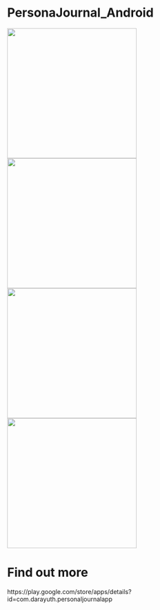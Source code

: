# PersonaJournal_Android

<img src="https://user-images.githubusercontent.com/33853565/73470744-59bc9100-4356-11ea-83fd-d3fa037d3862.png" width=300 align=center >

<img src="https://user-images.githubusercontent.com/33853565/73468250-8078c880-4352-11ea-9207-3ffd4f1c20fb.png" width=300 align=center >


<img src="https://user-images.githubusercontent.com/33853565/73468264-84a4e600-4352-11ea-921b-fc85e23bffd4.png" width=300 >


<img src="https://user-images.githubusercontent.com/33853565/73468265-84a4e600-4352-11ea-8b2e-35de9ff6cc05.png" width=300 >


<h1> Find out more </h1>
https://play.google.com/store/apps/details?id=com.darayuth.personaljournalapp
